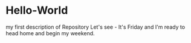 # Hello-World
my first description of Repository
Let's see - It's Friday and I'm ready to head home and begin my weekend. 
